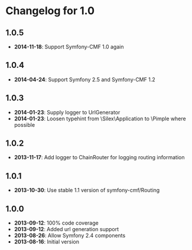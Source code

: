 Changelog for 1.0
=========

1.0.5
------------

* **2014-11-18**: Support Symfony-CMF 1.0 again


1.0.4
------------

* **2014-04-24**: Support Symfony 2.5 and Symfony-CMF 1.2


1.0.3
------------

* **2014-01-23**: Supply logger to UrlGenerator
* **2014-01-23**: Loosen typehint from \Silex\Application to \Pimple where possible


1.0.2
------------

* **2013-11-17**: Add logger to ChainRouter for logging routing information


1.0.1
------------

* **2013-10-30**: Use stable 1.1 version of symfony-cmf/Routing


1.0.0
------------

* **2013-09-12**: 100% code coverage
* **2013-09-12**: Added url generation support
* **2013-08-26**: Allow Symfony 2.4 components
* **2013-08-16**: Initial version
